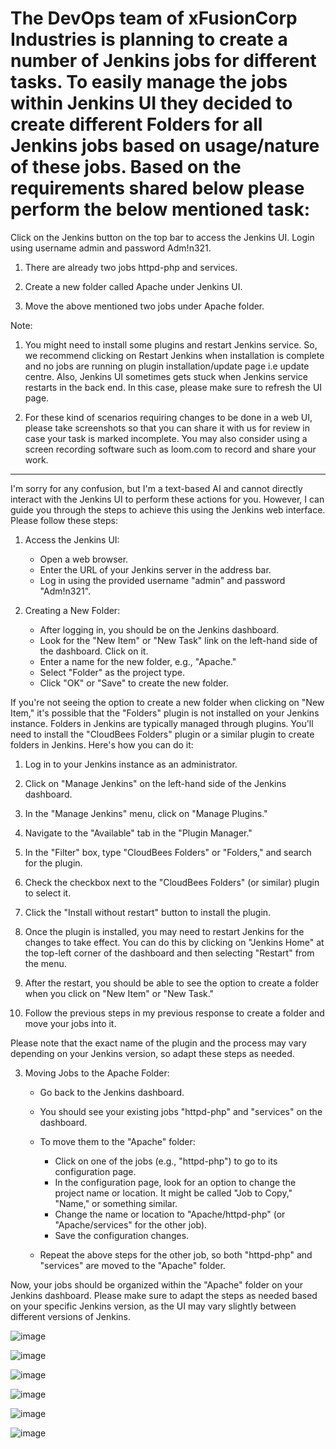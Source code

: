 # The DevOps team of xFusionCorp Industries is planning to create a number of Jenkins jobs for different tasks. To easily manage the jobs within Jenkins UI they decided to create different Folders for all Jenkins jobs based on usage/nature of these jobs. Based on the requirements shared below please perform the below mentioned task:



Click on the Jenkins button on the top bar to access the Jenkins UI. Login using username admin and password Adm!n321.


1. There are already two jobs httpd-php and services.

2. Create a new folder called Apache under Jenkins UI.

3. Move the above mentioned two jobs under Apache folder.

Note:
1. You might need to install some plugins and restart Jenkins service. So, we recommend clicking on Restart Jenkins when installation is complete and no jobs are running on plugin installation/update page i.e update centre. Also, Jenkins UI sometimes gets stuck when Jenkins service restarts in the back end. In this case, please make sure to refresh the UI page.

2. For these kind of scenarios requiring changes to be done in a web UI, please take screenshots so that you can share it with us for review in case your task is marked incomplete. You may also consider using a screen recording software such as loom.com to record and share your work.


----------------------------------------------------------------------------------------------------------------------------------------------------------
I'm sorry for any confusion, but I'm a text-based AI and cannot directly interact with the Jenkins UI to perform these actions for you. However, I can guide you through the steps to achieve this using the Jenkins web interface. Please follow these steps:

1. Access the Jenkins UI:
   - Open a web browser.
   - Enter the URL of your Jenkins server in the address bar.
   - Log in using the provided username "admin" and password "Adm!n321".

2. Creating a New Folder:
   - After logging in, you should be on the Jenkins dashboard.
   - Look for the "New Item" or "New Task" link on the left-hand side of the dashboard. Click on it.
   - Enter a name for the new folder, e.g., "Apache."
   - Select "Folder" as the project type.
   - Click "OK" or "Save" to create the new folder.
  
If you're not seeing the option to create a new folder when clicking on "New Item," it's possible that the "Folders" plugin is not installed on your Jenkins instance. Folders in Jenkins are typically managed through plugins. You'll need to install the "CloudBees Folders" plugin or a similar plugin to create folders in Jenkins. Here's how you can do it:

1. Log in to your Jenkins instance as an administrator.

2. Click on "Manage Jenkins" on the left-hand side of the Jenkins dashboard.

3. In the "Manage Jenkins" menu, click on "Manage Plugins."

4. Navigate to the "Available" tab in the "Plugin Manager."

5. In the "Filter" box, type "CloudBees Folders" or "Folders," and search for the plugin.

6. Check the checkbox next to the "CloudBees Folders" (or similar) plugin to select it.

7. Click the "Install without restart" button to install the plugin.

8. Once the plugin is installed, you may need to restart Jenkins for the changes to take effect. You can do this by clicking on "Jenkins Home" at the top-left corner of the dashboard and then selecting "Restart" from the menu.

9. After the restart, you should be able to see the option to create a folder when you click on "New Item" or "New Task."

10. Follow the previous steps in my previous response to create a folder and move your jobs into it.

Please note that the exact name of the plugin and the process may vary depending on your Jenkins version, so adapt these steps as needed.








3. Moving Jobs to the Apache Folder:
   - Go back to the Jenkins dashboard.
   - You should see your existing jobs "httpd-php" and "services" on the dashboard.
   - To move them to the "Apache" folder:
     - Click on one of the jobs (e.g., "httpd-php") to go to its configuration page.
     - In the configuration page, look for an option to change the project name or location. It might be called "Job to Copy," "Name," or something similar.
     - Change the name or location to "Apache/httpd-php" (or "Apache/services" for the other job).
     - Save the configuration changes.

   - Repeat the above steps for the other job, so both "httpd-php" and "services" are moved to the "Apache" folder.

Now, your jobs should be organized within the "Apache" folder on your Jenkins dashboard. Please make sure to adapt the steps as needed based on your specific Jenkins version, as the UI may vary slightly between different versions of Jenkins.

![image](https://github.com/Althaf-official/xFusionCorp_jenkins_Tasks/assets/105126131/7b123265-28b1-4363-ad1b-09b7f2e762f9)


![image](https://github.com/Althaf-official/xFusionCorp_jenkins_Tasks/assets/105126131/b9de99ba-c2c3-4c57-a09a-123305a6a02e)


![image](https://github.com/Althaf-official/xFusionCorp_jenkins_Tasks/assets/105126131/99d69d24-c0a8-4527-90ba-61a4da912d48)


![image](https://github.com/Althaf-official/xFusionCorp_jenkins_Tasks/assets/105126131/fbd96ab3-bf2e-4690-8862-423c83124d57)


![image](https://github.com/Althaf-official/xFusionCorp_jenkins_Tasks/assets/105126131/b6ee2283-c410-4e98-93f5-e0a52c1ce292)

![image](https://github.com/Althaf-official/xFusionCorp_jenkins_Tasks/assets/105126131/1a71945e-974e-44e6-aa19-af225adf832f)

